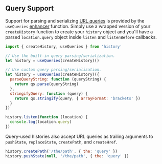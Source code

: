 ## Query Support

Support for parsing and serializing [URL queries](Terms.md#query) is provided by the `useQueries` [enhancer](Terms.md#createhistoryenhancer) function. Simply use a wrapped version of your `createHistory` function to create your `history` object and you'll have a parsed `location.query` object inside `listen` and `listenBefore` callbacks.

```js
import { createHistory, useQueries } from 'history'

// Use the built-in query parsing/serialization.
let history = useQueries(createHistory)()

// Use custom query parsing/serialization.
let history = useQueries(createHistory)({
  parseQueryString: function (queryString) {
    return qs.parse(queryString)
  },
  stringifyQuery: function (query) {
    return qs.stringify(query, { arrayFormat: 'brackets' })
  }
})

history.listen(function (location) {
  console.log(location.query)
})
```

Query-used histories also accept URL queries as trailing arguments to `pushState`, `replaceState`, `createPath`, and `createHref`.

```js
history.createPath('/the/path', { the: 'query' })
history.pushState(null, '/the/path', { the: 'query' })
```
